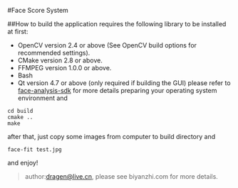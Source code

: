 #Face Score System

##How to build
the application requires the following library to be installed at first:
- OpenCV version 2.4 or above (See OpenCV build options for recommended settings).
- CMake version 2.8 or above.
- FFMPEG version 1.0.0 or above.
- Bash
- Qt version 4.7 or above (only required if building the GUI)
please refer to [face-analysis-sdk](https://github.com/ci2cv/face-analysis-sdk) for more details
preparing your operating system environment and 
```shell
cd build
cmake ..
make
```
after that, just copy some images from computer to build directory and 
```shell
face-fit test.jpg
```
and enjoy!


>author:dragen@live.cn, please see biyanzhi.com for more details.
